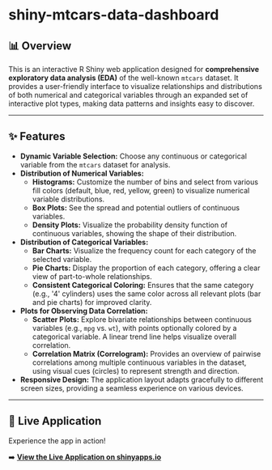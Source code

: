 # shiny-mtcars-data-dashboard

## 📊 Overview

This is an interactive R Shiny web application designed for **comprehensive exploratory data analysis (EDA)** of the well-known `mtcars` dataset. It provides a user-friendly interface to visualize relationships and distributions of both numerical and categorical variables through an expanded set of interactive plot types, making data patterns and insights easy to discover.

---

## ✨ Features

* **Dynamic Variable Selection:** Choose any continuous or categorical variable from the `mtcars` dataset for analysis.
* **Distribution of Numerical Variables:**
    * **Histograms:** Customize the number of bins and select from various fill colors (default, blue, red, yellow, green) to visualize numerical variable distributions.
    * **Box Plots:** See the spread and potential outliers of continuous variables.
    * **Density Plots:** Visualize the probability density function of continuous variables, showing the shape of their distribution.
* **Distribution of Categorical Variables:**
    * **Bar Charts:** Visualize the frequency count for each category of the selected variable.
    * **Pie Charts:** Display the proportion of each category, offering a clear view of part-to-whole relationships.
    * **Consistent Categorical Coloring:** Ensures that the same category (e.g., '4' cylinders) uses the same color across all relevant plots (bar and pie charts) for improved clarity.
* **Plots for Observing Data Correlation:**
    * **Scatter Plots:** Explore bivariate relationships between continuous variables (e.g., `mpg` vs. `wt`), with points optionally colored by a categorical variable. A linear trend line helps visualize overall correlation.
    * **Correlation Matrix (Correlogram):** Provides an overview of pairwise correlations among multiple continuous variables in the dataset, using visual cues (circles) to represent strength and direction.
* **Responsive Design:** The application layout adapts gracefully to different screen sizes, providing a seamless experience on various devices.

---

## 🚀 Live Application

Experience the app in action!

➡️ **[View the Live Application on shinyapps.io](https://entityebisu.shinyapps.io/Data_Exploration_Mtcars_with_R_Shiny/)**
